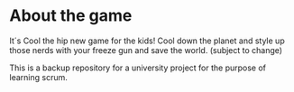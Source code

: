 # About the game

It´s Cool the hip new game for the kids! Cool down the planet and style up those nerds with your freeze gun and save the world. (subject to change)


This is a backup repository for a university project for the purpose of learning scrum. 
